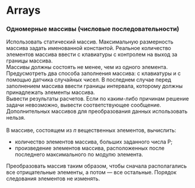 ﻿# Arrays
### **Одномерные массивы (числовые последовательности)**
Использовать статический массив. Максимальную размерность массива задать именованной константой. Реальное количество элементов массива ввести с клавиатуры с контролем на выход за границы массива.
<br/>
Массивы должны состоять не менее, чем из одного элемента.
<br/>
Предусмотреть два способа заполнения массива: с клавиатуры и с помощью датчика случайных чисел. В последнем случае перед заполнением массива ввести границы интервала, которому должны принадлежать элементы массива.
<br/>
Вывести результаты расчетов. Если по каким-либо причинам решение задачи невозможно, вывести соответствующее сообщение.
<br/>
Дополнительных массивов для преобразования данных использовать нельзя.
<br/><br/>
В массиве, состоящем из  _п_  вещественных элементов, вычислить:

-   количество элементов массива, больших заданного числа Р;
-   произведение элементов массива, расположенных после последнего максимального по модулю элемента.

Преобразовать массив таким образом, чтобы сначала располагались все отрица­тельные элементы, а потом — все остальные. Порядок следования элементов не изменять.
